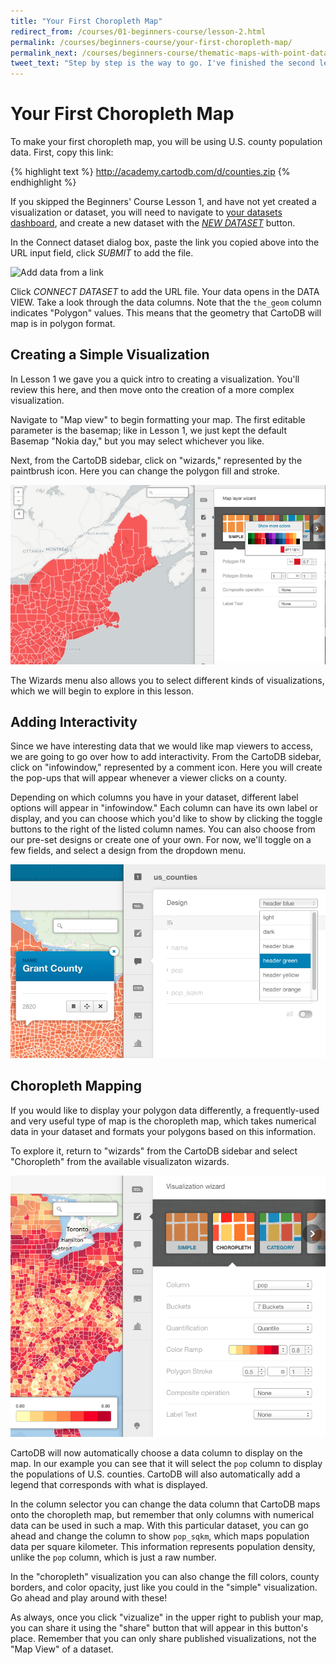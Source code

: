 ```yaml
---
title: "Your First Choropleth Map"
redirect_from: /courses/01-beginners-course/lesson-2.html
permalink: /courses/beginners-course/your-first-choropleth-map/
permalink_next: /courses/beginners-course/thematic-maps-with-point-data/
tweet_text: "Step by step is the way to go. I've finished the second lesson of the map academy. Check it out"
---
```

# Your First Choropleth Map

To make your first choropleth map, you will be using U.S. county population data. First, copy this link:

{% highlight text %}
http://academy.cartodb.com/d/counties.zip
{% endhighlight %}

If you skipped the Beginners' Course Lesson 1, and have not yet created a visualization or dataset, you will need to navigate to [your datasets dashboard](http://docs.cartodb.com/cartodb-editor/dashboard/#your-datasets-dashboard), and create a new dataset with the [_NEW DATASET_](http://docs.cartodb.com/cartodb-editor/datasets/#connect-dataset) button. 

In the Connect dataset dialog box, paste the link you copied above into the URL input field, click _SUBMIT_ to add the file. 

![Add data from a link](/img/course1/lesson2/newtableURL.jpg)

Click _CONNECT DATASET_ to add the URL file. Your data opens in the DATA VIEW. Take a look through the data columns. Note that the `the_geom` column indicates "Polygon" values. This means that the geometry that CartoDB will map is in polygon format.


## Creating a Simple Visualization

In Lesson 1 we gave you a quick intro to creating a visualization. You'll review this here, and then move onto the creation of a more complex visualization.

Navigate to "Map view" to begin formatting your map. The first editable parameter is the basemap; like in Lesson 1, we just kept the default Basemap "Nokia day," but you may select whichever you like.

Next, from the CartoDB sidebar, click on "wizards," represented by the paintbrush icon. Here you can change the polygon fill and stroke.

![Edit polygon fill.](/img/course1/lesson2/polygonfill.png)

The Wizards menu also allows you to select different kinds of visualizations, which we will begin to explore in this lesson.


## Adding Interactivity

Since we have interesting data that we would like map viewers to access, we are going to go over how to add interactivity. From the CartoDB sidebar, click on "infowindow," represented by a comment icon. Here you will create the pop-ups that will appear whenever a viewer clicks on a county.

Depending on which columns you have in your dataset, different label options will appear in "infowindow." Each column can have its own label or display, and you can choose which you'd like to show by clicking the toggle buttons to the right of the listed column names. You can also choose from our pre-set designs or create one of your own. For now, we'll toggle on a few fields, and select a design from the dropdown menu.

![Edit polygon stroke.](/img/course1/lesson2/infowindow.png)


## Choropleth Mapping

If you would like to display your polygon data differently, a frequently-used and very useful type of map is the choropleth map, which takes numerical data in your dataset and formats your polygons based on this information.

To explore it, return to "wizards" from the CartoDB sidebar and select "Choropleth" from the available visualizaton wizards. 

![Edit polygon stroke.](/img/course1/lesson2/choropleth.png)

CartoDB will now automatically choose a data column to display on the map. In our example you can see that it will select the `pop` column to display the populations of U.S. counties. CartoDB will also automatically add a legend that corresponds with what is displayed.

In the column selector you can change the data column that CartoDB maps onto the choropleth map, but remember that only columns with numerical data can be used in such a map. With this particular dataset, you can go ahead and change the column to show `pop_sqkm`, which maps population data per square kilometer. This information represents population density, unlike the `pop` column, which is just a raw number.

In the "choropleth" visualization you can also change the fill colors, county borders, and color opacity, just like you could in the "simple" visualization. Go ahead and play around with these!

As always, once you click "vizualize" in the upper right to publish your map, you can share it using the "share" button that will appear in this button's place. Remember that you can only share published visualizations, not the "Map View" of a dataset.
